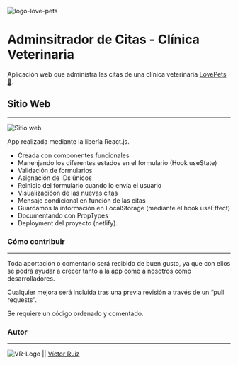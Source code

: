 ![logo-love-pets](https://res.cloudinary.com/dhd9jgrw3/image/upload/v1610451855/LovePets/pets_acdwtw.png)

# Adminsitrador de Citas - Clínica Veterinaria

Aplicación web que administra las citas de una clínica veterinaria [LovePets 🧡](https://keen-lalande-2f67d9.netlify.app/).

## Sitio Web
---
![Sitio web](https://res.cloudinary.com/dhd9jgrw3/image/upload/v1610448833/LovePets/screencapture-keen-lalande-2f67d9-netlify-app-2021-01-12-11_49_21_ig4no2.png)

App realizada mediante la libería React.js.

- Creada con componentes funcionales
- Manenjando los diferentes estados en el formulario (Hook useState)
- Validación de formularios
- Asignación de IDs únicos
- Reinicio del formulario cuando lo envía el usuario
- Visualizacióon de las nuevas citas
- Mensaje condicional en función de las citas
- Guardamos la información en LocalStorage (mediante el hook useEffect)
- Documentando con PropTypes
- Deployment del proyecto (netlify).

### Cómo contribuir
---
Toda aportación o comentario será recibido de buen gusto, ya que con ellos se podrá ayudar a crecer tanto a la app como a nosotros como desarrolladores.

Cualquier mejora será incluida tras una previa revisión a través de un “pull requests”.

Se requiere un código ordenado y comentado.


### Autor
---

![VR-Logo](https://res.cloudinary.com/dhd9jgrw3/image/upload/v1610451806/LovePets/logo-vr_cofwdq.png) || [Víctor Ruiz](https://www.linkedin.com/in/victormmorales/)
